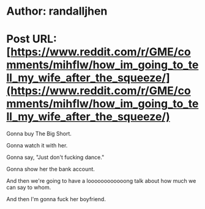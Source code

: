 # Author: randalljhen
# Post URL: [https://www.reddit.com/r/GME/comments/mihflw/how_im_going_to_tell_my_wife_after_the_squeeze/](https://www.reddit.com/r/GME/comments/mihflw/how_im_going_to_tell_my_wife_after_the_squeeze/)


Gonna buy The Big Short.

Gonna watch it with her.

Gonna say, "Just don't fucking dance."

Gonna show her the bank account.

And then we're going to have a loooooooooooong talk about how much we can say to whom.

And then I'm gonna fuck her boyfriend.